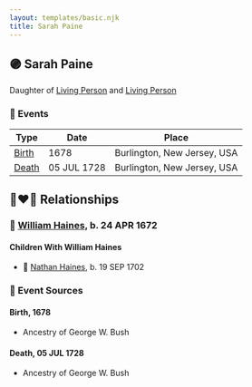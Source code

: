 ```yaml
---
layout: templates/basic.njk
title: Sarah Paine
---
```

## 🟣 Sarah Paine

Daughter of [Living Person](/people/9/94145877) and [Living Person](/people/5/52998406)

### 📆 Events

Type | Date | Place
------ | ------ | ------
[Birth](#event-928cc0b9-da9a-407a-a612-4bb06113c3ca) | 1678 | Burlington, New Jersey, USA
[Death](#event-f3c2f8cd-56ed-4f72-8bca-7791de78f580) | 05 JUL 1728 | Burlington, New Jersey, USA

## 👩‍❤️‍👨 Relationships

### 🔵 [William Haines](/people/5/5796916), b. 24 APR 1672

#### Children With William Haines
* 🔵 [Nathan Haines](/people/7/74064515), b. 19 SEP 1702
### 📰 Event Sources

#### <a id="event-928cc0b9-da9a-407a-a612-4bb06113c3ca"></a> Birth, 1678
* Ancestry of George W. Bush

#### <a id="event-f3c2f8cd-56ed-4f72-8bca-7791de78f580"></a> Death, 05 JUL 1728
* Ancestry of George W. Bush